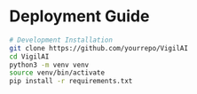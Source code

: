 # Deployment Guide

```bash
# Development Installation
git clone https://github.com/yourrepo/VigilAI
cd VigilAI
python3 -m venv venv
source venv/bin/activate
pip install -r requirements.txt
```
